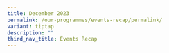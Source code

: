 ```yaml
---
title: December 2023
permalink: /our-programmes/events-recap/permalink/
variant: tiptap
description: ""
third_nav_title: Events Recap
---
```


